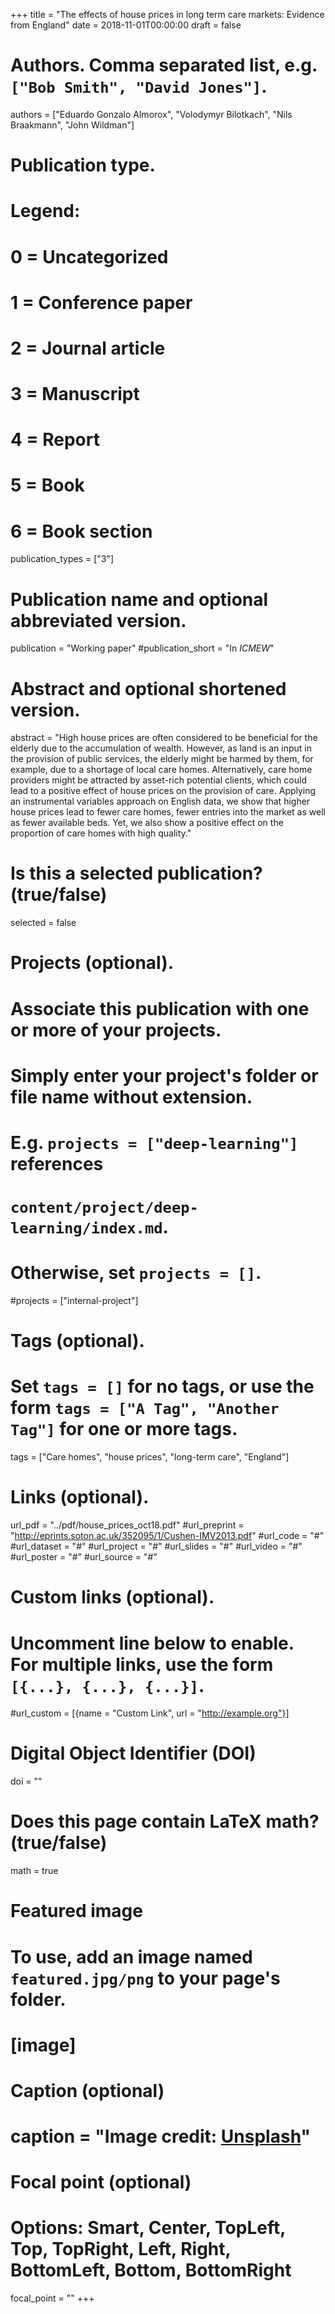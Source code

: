 +++
title = "The effects of house prices in long term care markets: Evidence from England"
date = 2018-11-01T00:00:00
draft = false

# Authors. Comma separated list, e.g. `["Bob Smith", "David Jones"]`.
authors = ["Eduardo Gonzalo Almorox", "Volodymyr Bilotkach", "Nils Braakmann", "John Wildman"]

# Publication type.
# Legend:
# 0 = Uncategorized
# 1 = Conference paper
# 2 = Journal article
# 3 = Manuscript
# 4 = Report
# 5 = Book
# 6 = Book section
publication_types = ["3"]

# Publication name and optional abbreviated version.
publication = "Working paper"
#publication_short = "In *ICMEW*"

# Abstract and optional shortened version.
abstract = "High house prices are often considered to be beneficial for the elderly due to the accumulation of wealth. However, as land is an input in the provision of public services, the elderly might be harmed by them, for example, due to a shortage of local care homes. Alternatively, care home providers might be attracted by asset-rich potential clients, which could lead to a positive effect of house prices on the provision of care. Applying an instrumental variables approach on English data, we show that higher house prices lead to fewer care homes, fewer entries into the market as well as fewer available beds. Yet, we also show a positive effect on the proportion of care homes with high quality."

# Is this a selected publication? (true/false)
selected = false

# Projects (optional).
#   Associate this publication with one or more of your projects.
#   Simply enter your project's folder or file name without extension.
#   E.g. `projects = ["deep-learning"]` references 
#   `content/project/deep-learning/index.md`.
#   Otherwise, set `projects = []`.
#projects = ["internal-project"]

# Tags (optional).
#   Set `tags = []` for no tags, or use the form `tags = ["A Tag", "Another Tag"]` for one or more tags.
tags = ["Care homes", "house prices", "long-term care", "England"]

# Links (optional).
url_pdf = "../pdf/house_prices_oct18.pdf"
#url_preprint = "http://eprints.soton.ac.uk/352095/1/Cushen-IMV2013.pdf"
#url_code = "#"
#url_dataset = "#"
#url_project = "#"
#url_slides = "#"
#url_video = "#"
#url_poster = "#"
#url_source = "#"

# Custom links (optional).
#   Uncomment line below to enable. For multiple links, use the form `[{...}, {...}, {...}]`.
#url_custom = [{name = "Custom Link", url = "http://example.org"}]

# Digital Object Identifier (DOI)
doi = ""

# Does this page contain LaTeX math? (true/false)
math = true

# Featured image
# To use, add an image named `featured.jpg/png` to your page's folder. 
# [image]
  # Caption (optional)
#  caption = "Image credit: [**Unsplash**](https://unsplash.com/photos/pLCdAaMFLTE)"

  # Focal point (optional)
  # Options: Smart, Center, TopLeft, Top, TopRight, Left, Right, BottomLeft, Bottom, BottomRight
  focal_point = ""
+++


